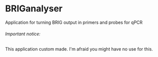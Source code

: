 BRIGanalyser
======
Application for turning BRIG output in primers and probes for qPCR



###### Important notice:
This application custom made. I'm afraid you might have no use for this.
